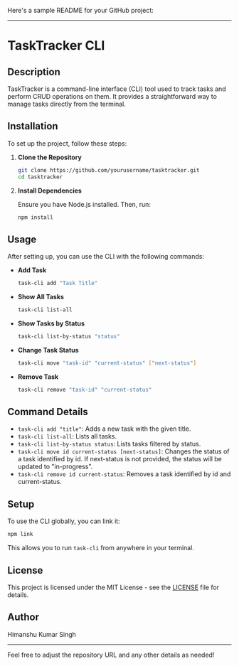 Here's a sample README for your GitHub project:

---

# TaskTracker CLI

## Description

TaskTracker is a command-line interface (CLI) tool used to track tasks and perform CRUD operations on them. It provides a straightforward way to manage tasks directly from the terminal.

## Installation

To set up the project, follow these steps:

1. **Clone the Repository**

   ```bash
   git clone https://github.com/yourusername/tasktracker.git
   cd tasktracker
   ```

2. **Install Dependencies**

   Ensure you have Node.js installed. Then, run:

   ```bash
   npm install
   ```

## Usage

After setting up, you can use the CLI with the following commands:

- **Add Task**

  ```bash
  task-cli add "Task Title"
  ```

- **Show All Tasks**

  ```bash
  task-cli list-all
  ```

- **Show Tasks by Status**

  ```bash
  task-cli list-by-status "status"
  ```

- **Change Task Status**

  ```bash
  task-cli move "task-id" "current-status" ["next-status"]
  ```

- **Remove Task**

  ```bash
  task-cli remove "task-id" "current-status"
  ```

## Command Details

- `task-cli add "title"`: Adds a new task with the given title.
- `task-cli list-all`: Lists all tasks.
- `task-cli list-by-status status`: Lists tasks filtered by status.
- `task-cli move id current-status [next-status]`: Changes the status of a task identified by id. If next-status is not provided, the status will be updated to "in-progress".
- `task-cli remove id current-status`: Removes a task identified by id and current-status.

## Setup

To use the CLI globally, you can link it:

```bash
npm link
```

This allows you to run `task-cli` from anywhere in your terminal.

## License

This project is licensed under the MIT License - see the [LICENSE](LICENSE) file for details.

## Author

Himanshu Kumar Singh

---

Feel free to adjust the repository URL and any other details as needed!